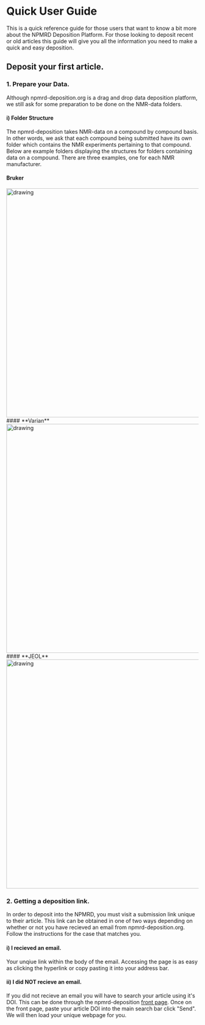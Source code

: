 # Quick User Guide
This is a quick reference guide for those users that want to know a bit more about the NPMRD Deposition Platform. For those looking to deposit recent or old articles this guide will give you all the information you need to make a quick and easy deposition. 

## Deposit your first article.
### 1. Prepare your Data.
Although npmrd-deposition.org is a drag and drop data deposition platform, we still ask for some preparation to be done on the NMR-data folders.
#### i) **Folder Structure**
The npmrd-deposition takes NMR-data on a compound by compound basis. In other words, we ask that each compound being submitted have its own folder which contains the NMR experiments pertaining to that compound. Below are example folders displaying the structures for folders containing data on a compound. There are three examples, one for each NMR manufacturer.

#### **Bruker**
<img src="https://user-images.githubusercontent.com/55040326/161634294-572b8b3a-dd58-4cb1-b020-0284fc59dc1e.png" alt="drawing" width="600"/>
#### **Varian**
<img src="https://user-images.githubusercontent.com/55040326/161641597-cae8e8d9-4ed4-46e3-88c4-d543f3ce7698.png" alt="drawing" width="600"/>
#### **JEOL**
<img src="https://user-images.githubusercontent.com/55040326/161641605-1af6ba51-245e-4a92-bda6-900a76b913d1.png" alt="drawing" width="600"/>


### 2. Getting a deposition link.
In order to deposit into the NPMRD, you must visit a submission link unique to their article. This link can be obtained in one of two ways depending on whether or not you have recieved an email from npmrd-deposition.org. Follow the instructions for the case that matches you.
#### i) **I recieved an email.**
Your unqiue link within the body of the email. Accessing the page is as easy as clicking the hyperlink or copy pasting it into your address bar.
#### ii) **I did NOT recieve an email.**
If you did not recieve an email you will have to search your article using it's DOI. This can be done through the npmrd-deposition [front page](http://npmrd-deposition.org/). Once on the front page, paste your article DOI into the main search bar click "Send". We will then load your unique webpage for you.
